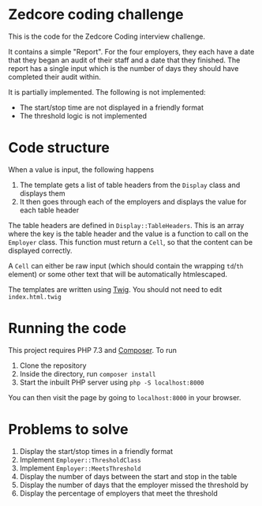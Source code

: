 # Zedcore coding challenge

This is the code for the Zedcore Coding interview challenge.
 
It contains a simple "Report". For the four employers, they each have a date
that they began an audit of their staff and a date that they finished. The 
report has a single input which is the number of days they should have
completed their audit within.

It is partially implemented. The following is not implemented:

 * The start/stop time are not displayed in a friendly format
 * The threshold logic is not implemented

# Code structure

When a value is input, the following happens

1. The template gets a list of table headers from the `Display` class and 
displays them
2. It then goes through each of the employers and displays the value for 
each table header

The table headers are defined in `Display::TableHeaders`. This is an array 
where the key is the table header and the value is a function to call on the
`Employer` class. This function must return a `Cell`, so that the content
can be displayed correctly.

A `Cell` can either be raw input (which should contain the wrapping `td`/`th`
element) or some other text that will be automatically htmlescaped.

The templates are written using [Twig](https://twig.symfony.com/).
You should not need to edit `index.html.twig`

# Running the code

This project requires PHP 7.3 and [Composer](https://getcomposer.org/). To run
 
1. Clone the repository
2. Inside the directory, run `composer install`
3. Start the inbuilt PHP server using `php -S localhost:8000`

You can then visit the page by going to `localhost:8000` in your browser.

# Problems to solve

1. Display the start/stop times in a friendly format
2. Implement `Employer::ThresholdClass`
3. Implement `Employer::MeetsThreshold`
4. Display the number of days between the start and stop in the table
5. Display the number of days that the employer missed the threshold by 
6. Display the percentage of employers that meet the threshold
